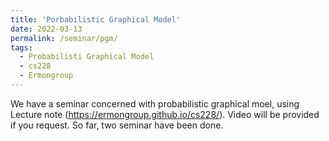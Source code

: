 ```yaml
---
title: 'Porbabilistic Graphical Model'
date: 2022-03-13
permalink: /seminar/pgm/
tags:
  - Probabilisti Graphical Model
  - cs228
  - Ermongroup
---
```


We have a seminar concerned with probabilistic graphical moel, using Lecture note (https://ermongroup.github.io/cs228/). Video will be provided if you request. So far, two seminar have been done. 
